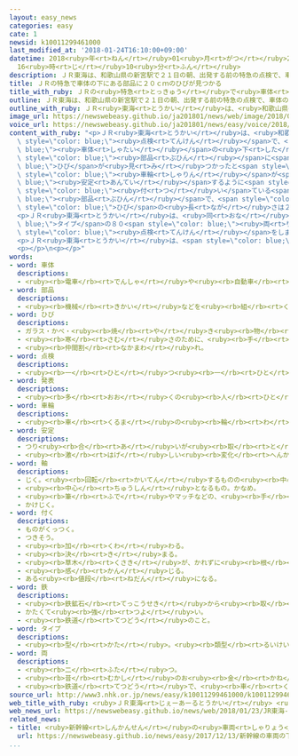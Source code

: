 ```yaml
---
layout: easy_news
categories: easy
cate: 1
newsid: k10011299461000
last_modified_at: '2018-01-24T16:10:00+09:00'
datetime: 2018<ruby>年<rt>ねん</rt></ruby>01<ruby>月<rt>がつ</rt></ruby>24<ruby>日<rt>にち</rt></ruby>
  16<ruby>時<rt>じ</rt></ruby>10<ruby>分<rt>ふん</rt></ruby>
description: ＪＲ東海は、和歌山県の新宮駅で２１日の朝、出発する前の特急の点検で、車体の下にある部品にひびが見つかったと発表しました。
title: ＪＲの特急で車体の下にある部品に２０ｃｍのひびが見つかる
title_with_ruby: ＪＲの<ruby>特急<rt>とっきゅう</rt></ruby>で<ruby>車体<rt>しゃたい</rt></ruby>の<ruby>下<rt>した</rt></ruby>にある<ruby>部品<rt>ぶひん</rt></ruby>に２０ｃｍのひびが<ruby>見<rt>み</rt></ruby>つかる
outline: ＪＲ東海は、和歌山県の新宮駅で２１日の朝、出発する前の特急の点検で、車体の下にある部品にひびが見つかったと発表しました。
outline_with_ruby: ＪＲ<ruby>東海<rt>とうかい</rt></ruby>は、<ruby>和歌山県<rt>わかやまけん</rt></ruby>の<ruby>新宮駅<rt>しんぐうえき</rt></ruby>で２１<ruby>日<rt>にち</rt></ruby>の<ruby>朝<rt>あさ</rt></ruby>、<ruby>出発<rt>しゅっぱつ</rt></ruby>する<ruby>前<rt>まえ</rt></ruby>の<ruby>特急<rt>とっきゅう</rt></ruby>の<ruby>点検<rt>てんけん</rt></ruby>で、<ruby>車体<rt>しゃたい</rt></ruby>の<ruby>下<rt>した</rt></ruby>にある<ruby>部品<rt>ぶひん</rt></ruby>にひびが<ruby>見<rt>み</rt></ruby>つかったと<ruby>発表<rt>はっぴょう</rt></ruby>しました。
image_url: https://newswebeasy.github.io/ja201801/news/web/image/2018/01/23/K10011299461_1801231734_1801231737_01_02.jpg
voice_url: https://newswebeasy.github.io/ja201801/news/easy/voice/2018/01/24/k10011299461000.mp3
content_with_ruby: "<p>ＪＲ<ruby>東海<rt>とうかい</rt></ruby>は、<ruby>和歌山県<rt>わかやまけん</rt></ruby>の<ruby>新宮駅<rt>しんぐうえき</rt></ruby>で２１<ruby>日<rt>にち</rt></ruby>の<ruby>朝<rt>あさ</rt></ruby>、<ruby>出発<rt>しゅっぱつ</rt></ruby>する<ruby>前<rt>まえ</rt></ruby>の<ruby>特急<rt>とっきゅう</rt></ruby>の<span\
  \ style=\"color: blue;\"><ruby>点検<rt>てんけん</rt></ruby></span>で、<span style=\"color:\
  \ blue;\"><ruby>車体<rt>しゃたい</rt></ruby></span>の<ruby>下<rt>した</rt></ruby>にある<span\
  \ style=\"color: blue;\"><ruby>部品<rt>ぶひん</rt></ruby></span>に<span style=\"color:\
  \ blue;\">ひび</span>が<ruby>見<rt>み</rt></ruby>つかったと<span style=\"color: blue;\"><ruby>発表<rt>はっぴょう</rt></ruby></span>しました。<span\
  \ style=\"color: blue;\"><ruby>車輪<rt>しゃりん</rt></ruby></span>が<span style=\"color:\
  \ blue;\"><ruby>安定<rt>あんてい</rt></ruby></span>するように<span style=\"color: blue;\"><ruby>軸<rt>じく</rt></ruby></span>に<span\
  \ style=\"color: blue;\"><ruby>付<rt>つ</rt></ruby>い</span>ている<span style=\"color:\
  \ blue;\"><ruby>部品<rt>ぶひん</rt></ruby></span>で、<span style=\"color: blue;\"><ruby>鉄<rt>てつ</rt></ruby></span>でできています。<span\
  \ style=\"color: blue;\">ひび</span>の<ruby>長<rt>なが</rt></ruby>さは２０ｃｍありました。</p>\n<p>この<ruby>特急<rt>とっきゅう</rt></ruby>は<ruby>和歌山県<rt>わかやまけん</rt></ruby>の<ruby>紀伊勝浦駅<rt>きいかつうらえき</rt></ruby>から<ruby>愛知県<rt>あいちけん</rt></ruby>の<ruby>名古屋駅<rt>なごやえき</rt></ruby>に<ruby>行<rt>い</rt></ruby>く<ruby>予定<rt>よてい</rt></ruby>でしたが、<ruby>運転<rt>うんてん</rt></ruby>をやめました。</p>\n\
  <p>ＪＲ<ruby>東海<rt>とうかい</rt></ruby>は、<ruby>同<rt>おな</rt></ruby>じ<span style=\"color:\
  \ blue;\">タイプ</span>の８０<span style=\"color: blue;\"><ruby>両<rt>りょう</rt></ruby></span>の<span\
  \ style=\"color: blue;\"><ruby>点検<rt>てんけん</rt></ruby></span>をしましたが、<ruby>問題<rt>もんだい</rt></ruby>は<ruby>見<rt>み</rt></ruby>つかっていないと<ruby>言<rt>い</rt></ruby>っています。</p>\n\
  <p>ＪＲ<ruby>東海<rt>とうかい</rt></ruby>は、<span style=\"color: blue;\">ひび</span>ができた<ruby>原因<rt>げんいん</rt></ruby>を<ruby>調<rt>しら</rt></ruby>べています。</p>\n\
  <p></p>\n<p></p>"
words:
- word: 車体
  descriptions:
  - <ruby><rb>電車</rb><rt>でんしゃ</rt></ruby>や<ruby><rb>自動車</rb><rt>じどうしゃ</rt></ruby>などの、<ruby><rb>人</rb><rt>ひと</rt></ruby>や<ruby><rb>物</rb><rt>もの</rt></ruby>を<ruby><rb>乗</rb><rt>の</rt></ruby>せる<ruby><rb>部分</rb><rt>ぶぶん</rt></ruby>。
- word: 部品
  descriptions:
  - <ruby><rb>機械</rb><rt>きかい</rt></ruby>などを<ruby><rb>組</rb><rt>く</rt></ruby>み<ruby><rb>立</rb><rt>た</rt></ruby>てている、<ruby><rb>一</rb><rt>ひと</rt></ruby>つ<ruby><rb>一</rb><rt>ひと</rt></ruby>つの<ruby><rb>部分</rb><rt>ぶぶん</rt></ruby>の<ruby><rb>品</rb><rt>しな</rt></ruby>。<ruby><rb>部分品</rb><rt>ぶぶんひん</rt></ruby>。
- word: ひび
  descriptions:
  - ガラス・かべ・<ruby><rb>焼</rb><rt>や</rt></ruby>き<ruby><rb>物</rb><rt>もの</rt></ruby>・ぬり<ruby><rb>物</rb><rt>もの</rt></ruby>などの<ruby><rb>表面</rb><rt>ひょうめん</rt></ruby>にできる、<ruby><rb>細</rb><rt>ほそ</rt></ruby>いさけ<ruby><rb>目</rb><rt>め</rt></ruby>。
  - <ruby><rb>寒</rb><rt>さむ</rt></ruby>さのために、<ruby><rb>手</rb><rt>て</rt></ruby>や<ruby><rb>足</rb><rt>あし</rt></ruby>などの<ruby><rb>皮膚</rb><rt>ひふ</rt></ruby>にできる、<ruby><rb>細</rb><rt>こま</rt></ruby>かいさけ<ruby><rb>目</rb><rt>め</rt></ruby>。
  - <ruby><rb>仲間割</rb><rt>なかまわ</rt></ruby>れ。
- word: 点検
  descriptions:
  - <ruby><rb>一</rb><rt>ひと</rt></ruby>つ<ruby><rb>一</rb><rt>ひと</rt></ruby>つよく<ruby><rb>調</rb><rt>しら</rt></ruby>べること。
- word: 発表
  descriptions:
  - <ruby><rb>多</rb><rt>おお</rt></ruby>くの<ruby><rb>人</rb><rt>ひと</rt></ruby>に<ruby><rb>広</rb><rt>ひろ</rt></ruby>く<ruby><rb>知</rb><rt>し</rt></ruby>らせること。
- word: 車輪
  descriptions:
  - <ruby><rb>車</rb><rt>くるま</rt></ruby>の<ruby><rb>輪</rb><rt>わ</rt></ruby>。くるま。
- word: 安定
  descriptions:
  - つり<ruby><rb>合</rb><rt>あ</rt></ruby>いが<ruby><rb>取</rb><rt>と</rt></ruby>れて、すわりがよいこと。
  - <ruby><rb>激</rb><rt>はげ</rt></ruby>しい<ruby><rb>変化</rb><rt>へんか</rt></ruby>がないこと。
- word: 軸
  descriptions:
  - じく。<ruby><rb>回転</rb><rt>かいてん</rt></ruby>するものの<ruby><rb>中心</rb><rt>ちゅうしん</rt></ruby>になる<ruby><rb>棒</rb><rt>ぼう</rt></ruby>。<ruby><rb>心棒</rb><rt>しんぼう</rt></ruby>。
  - <ruby><rb>中心</rb><rt>ちゅうしん</rt></ruby>となるもの。かなめ。
  - <ruby><rb>筆</rb><rt>ふで</rt></ruby>やマッチなどの、<ruby><rb>手</rb><rt>て</rt></ruby>で<ruby><rb>持</rb><rt>も</rt></ruby>つところ。
  - かけじく。
- word: 付く
  descriptions:
  - ものがくっつく。
  - つきそう。
  - <ruby><rb>加</rb><rt>くわ</rt></ruby>わる。
  - <ruby><rb>決</rb><rt>き</rt></ruby>まる。
  - <ruby><rb>草木</rb><rt>くさき</rt></ruby>が、かれずに<ruby><rb>根</rb><rt>ね</rt></ruby>をおろす。
  - <ruby><rb>感</rb><rt>かん</rt></ruby>じる。
  - ある<ruby><rb>値段</rb><rt>ねだん</rt></ruby>になる。
- word: 鉄
  descriptions:
  - <ruby><rb>鉄鉱石</rb><rt>てっこうせき</rt></ruby>から<ruby><rb>取</rb><rt>と</rt></ruby>り<ruby><rb>出</rb><rt>だ</rt></ruby>した<ruby><rb>金属</rb><rt>きんぞく</rt></ruby>。かたくて<ruby><rb>使</rb><rt>つか</rt></ruby>いみちが<ruby><rb>広</rb><rt>ひろ</rt></ruby>い。
  - かたくて<ruby><rb>強</rb><rt>つよ</rt></ruby>い。
  - <ruby><rb>鉄道</rb><rt>てつどう</rt></ruby>のこと。
- word: タイプ
  descriptions:
  - <ruby><rb>型</rb><rt>かた</rt></ruby>。<ruby><rb>類型</rb><rt>るいけい</rt></ruby>。
- word: 両
  descriptions:
  - <ruby><rb>二</rb><rt>ふた</rt></ruby>つ。
  - <ruby><rb>昔</rb><rt>むかし</rt></ruby>のお<ruby><rb>金</rb><rt>かね</rt></ruby>の<ruby><rb>単位</rb><rt>たんい</rt></ruby>。
  - <ruby><rb>鉄道</rb><rt>てつどう</rt></ruby>で、<ruby><rb>車</rb><rt>くるま</rt></ruby>を<ruby><rb>数</rb><rt>かぞ</rt></ruby>えることば。
source_url: http://www3.nhk.or.jp/news/easy/k10011299461000/k10011299461000.html
web_title_with_ruby: <ruby>ＪＲ東海<rt>じぇーあーるとうかい</rt></ruby> <ruby>特急<rt>とっきゅう</rt></ruby><ruby>列車<rt>れっしゃ</rt></ruby>の<ruby>台車<rt>だいしゃ</rt></ruby><ruby>部品<rt>ぶひん</rt></ruby>に<ruby>約<rt>やく</rt></ruby>20<ruby>センチ<rt>せんち</rt></ruby>の<ruby>亀裂<rt>きれつ</rt></ruby>
web_news_url: https://newswebeasy.github.io/news/web/2018/01/23/JR東海-特急列車の台車部品に約20センチの亀裂
related_news:
- title: <ruby>新幹線<rt>しんかんせん</rt></ruby>の<ruby>車両<rt>しゃりょう</rt></ruby>の<ruby>下<rt>した</rt></ruby>にひびが<ruby>見<rt>み</rt></ruby>つかる
  url: https://newswebeasy.github.io/news/easy/2017/12/13/新幹線の車両の下にひびが見つかる
...
```

